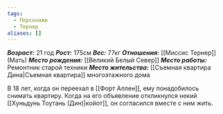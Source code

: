 ```yaml
---
tags:
  - Персонажи
  - Тернер
aliases: []
---
```

***Возраст:*** 21 год
***Рост:*** 175см
***Вес:*** 77кг
***Отношения:*** [[Миссис Тернер]] (Мать)
***Место рождения:*** [[Великий Белый Север]]
***Место работы:*** Ремонтник старой техники
***Место жительства:*** [[Съемная квартира Дина|Съемная квартира]] многоэтажного дома 

В 18 лет, когда он переехал в [[Форт Аллен]], ему понадобилось снимать квартиру. Когда на его объявление откликнулся некий [[Хуньдунь Тоутань (Дин)|койот]], он согласился вместе с ним жить.
